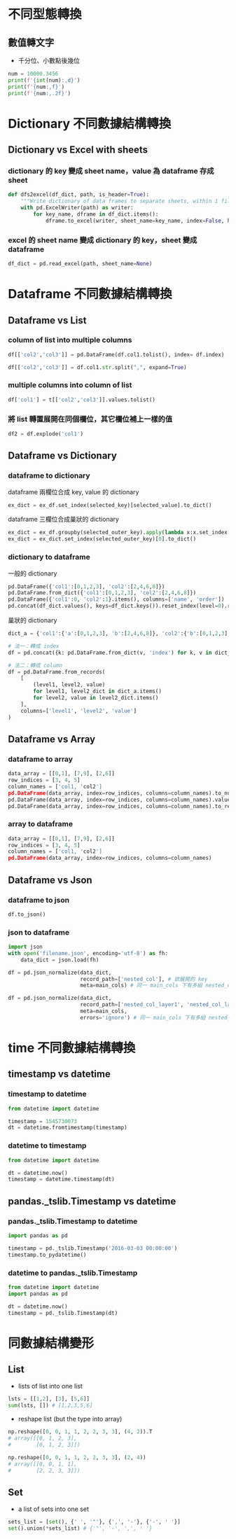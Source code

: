 # 不同型態轉換
## 數值轉文字
* 千分位、小數點後幾位
```python
num = 10000.3456 
print(f'{int(num):,d}')
print(f'{num:,f}')
print(f'{num:,.2f}')
```
# Dictionary 不同數據結構轉換
## Dictionary vs Excel with sheets
### dictionary 的 key 變成 sheet name，value 為 dataframe 存成 sheet
```python
def dfs2excel(df_dict, path, is_header=True):
    """Write dictionary of data frames to separate sheets, within 1 file."""
    with pd.ExcelWriter(path) as writer:
        for key_name, dframe in df_dict.items():
            dframe.to_excel(writer, sheet_name=key_name, index=False, header=is_header)
```
### excel 的 sheet name 變成 dictionary 的 key，sheet 變成 dataframe
```python
df_dict = pd.read_excel(path, sheet_name=None)
```

# Dataframe 不同數據結構轉換
## Dataframe vs List
### column of list into multiple columns
```python
df[['col2','col3']] = pd.DataFrame(df.col1.tolist(), index= df.index)
```
```python
df[['col2','col3']] = df.col1.str.split(",", expand=True)
```

### multiple columns into column of list
```python
df['col1'] = t[['col2','col3']].values.tolist()
```
### 將 list 轉置展開在同個欄位，其它欄位補上一樣的值  
```python
df2 = df.explode('col1')   
```

## Dataframe vs Dictionary
### dataframe to dictionary
dataframe 兩欄位合成 key, value 的 dictionary
```python
ex_dict = ex_df.set_index(selected_key)[selected_value].to_dict()
```
dataframe 三欄位合成巢狀的 dictionary
```python
ex_dict = ex_df.groupby(selected_outer_key).apply(lambda x:x.set_index(selected_inner_key)[selected_value].to_dict()).reset_index()
ex_dict = ex_dict.set_index(selected_outer_key)[0].to_dict()
```
### dictionary to dataframe
一般的 dictionary
```python
pd.DataFrame({'col1':[0,1,2,3], 'col2':[2,4,6,8]})
pd.DataFrame.from_dict({'col1':[0,1,2,3], 'col2':[2,4,6,8]})
pd.DataFrame({'col1':0, 'col2':1}.items(), columns=['name', 'order'])
pd.concat(df_dict.values(), keys=df_dict.keys()).reset_index(level=0).rename(columns={"level_0": "name"}) # rename dictionary key as new column: name
```
巢狀的 dictionary
```python
dict_a = {'col1':{'a':[0,1,2,3], 'b':[2,4,6,8]}, 'col2':{'b':[0,1,2,3], 'a':[2,4,6,8]}}

# 法一：轉成 index
df = pd.concat({k: pd.DataFrame.from_dict(v, 'index') for k, v in dict_a.items()}, axis=0)

# 法二：轉成 column
df = pd.DataFrame.from_records(
    [
        (level1, level2, value)
        for level1, level2_dict in dict_a.items()
        for level2, value in level2_dict.items()
    ],
    columns=['level1', 'level2', 'value']
)
```


## Dataframe vs Array
### dataframe to array
```python
data_array = [[0,1], [7,9], [2,6]]
row_indices = [3, 4, 5]
column_names = ['col1, 'col2']
pd.DataFrame(data_array, index=row_indices, columns=column_names).to_numpy()
pd.DataFrame(data_array, index=row_indices, columns=column_names).values
pd.DataFrame(data_array, index=row_indices, columns=column_names).to_records()
```
### array to dataframe
```python
data_array = [[0,1], [7,9], [2,6]]
row_indices = [3, 4, 5]
column_names = ['col1, 'col2']
pd.DataFrame(data_array, index=row_indices, columns=column_names)
```

## Dataframe vs Json
### dataframe to json
```python
df.to_json()
```

### json to dataframe
```python
import json
with open('filename.json', encoding='utf-8') as fh:
    data_dict = json.load(fh)

df = pd.json_normalize(data_dict,
                       record_path=['nested_col'], # 欲展開的 key
                       meta=main_cols) # 同一 main_cols 下有多組 nested_col

df = pd.json_normalize(data_dict,
                       record_path=['nested_col_layer1', 'nested_col_layer2'], # 欲展開的 key 在更下層的 layer
                       meta=main_cols,
                       errors='ignore') # 同一 main_cols 下有多組 nested_col_layer1 & nested_col_layer2
```
# time 不同數據結構轉換
## timestamp vs datetime
### timestamp to datetime
```python
from datetime import datetime

timestamp = 1545730073
dt = datetime.fromtimestamp(timestamp)
```

### datetime to timestamp
```python
from datetime import datetime

dt = datetime.now()
timestamp = datetime.timestamp(dt)
```

## pandas.\_tslib.Timestamp vs datetime
### pandas.\_tslib.Timestamp to datetime
```python
import pandas as pd

timestamp = pd._tslib.Timestamp('2016-03-03 00:00:00')
timestamp.to_pydatetime()
```

### datetime to pandas.\_tslib.Timestamp
```python
from datetime import datetime
import pandas as pd

dt = datetime.now()
timestamp = pd._tslib.Timestamp(dt)
```

# 同數據結構變形
## List
* lists of list into one list
```python
lsts = [[1,2], [3], [5,6]]
sum(lsts, []) # [1,2,3,5,6]
```
* reshape list (but the type into array)
```python
np.reshape([0, 0, 1, 1, 2, 2, 3, 3], (4, 2)).T
# array([[0, 1, 2, 3],
#        [0, 1, 2, 3]])

np.reshape([0, 0, 1, 1, 2, 2, 3, 3], (2, 4))
# array([[0, 0, 1, 1],
#        [2, 2, 3, 3]])
```
## Set
* a list of sets into one set
```python
sets_list = [set(), {' ', '"'}, {',', '-'}, {'-', ' '}]
set().union(*sets_list) # {'"', '-', ',', ' '}
```
